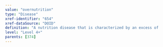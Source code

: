 ```yaml
---
value: "overnutrition"
type: "Disease"
xref-identifier: "654"
xref-dataSource: "DOID"
definition: "A nutrition disease that is characterized by an excess of a nutritional element, such as a vitamin, mineral, carbohydrate, protein, fat, or general energy content.|Updated outdated UMLS CUI."
level: "Level 4+"
parents: [374]
---
```

